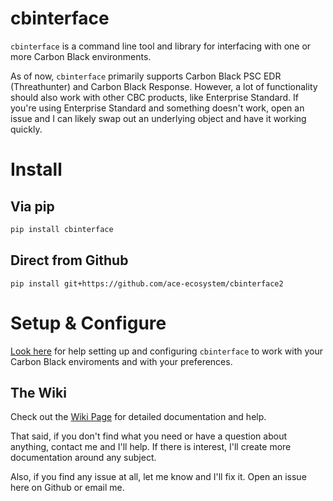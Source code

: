 # cbinterface

`cbinterface` is a command line tool and library for interfacing with one or more Carbon Black environments. 

As of now, `cbinterface` primarily supports Carbon Black PSC EDR (Threathunter) and Carbon Black Response. However, a lot of functionality should also work with other CBC products, like Enterprise Standard. If you're using Enterprise Standard and something doesn't work, open an issue and I can likely swap out an underlying object and have it working quickly.

# Install

## Via pip

```bash
pip install cbinterface
```

## Direct from Github

```
pip install git+https://github.com/ace-ecosystem/cbinterface2
```

# Setup & Configure

[Look here](https://github.com/ace-ecosystem/cbinterface2/wiki/Configuration) for help setting up and configuring `cbinterface`	 to work with your Carbon Black enviroments and with your preferences.


## The Wiki

Check out the [Wiki Page](https://github.com/ace-ecosystem/cbinterface2/wiki) for detailed documentation and help.

That said, if you don't find what you need or have a question about anything, contact me and I'll help. If there is interest, I'll create more documentation around any subject.

Also, if you find any issue at all, let me know and I'll fix it. Open an issue here on Github or email me.
